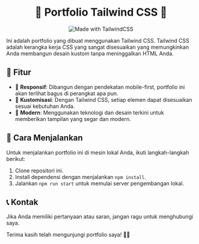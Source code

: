 <h1 align="center">🚀 Portfolio Tailwind CSS 🚀</h1>

<p align="center">
  <img src="https://img.shields.io/badge/Made%20with-TailwindCSS-38B2AC?style=for-the-badge&logo=tailwind-css" alt="Made with TailwindCSS">
</p>

Ini adalah portfolio yang dibuat menggunakan Tailwind CSS. Tailwind CSS adalah kerangka kerja CSS yang sangat disesuaikan yang memungkinkan Anda membangun desain kustom tanpa meninggalkan HTML Anda.

## 🌟 Fitur

- 📱 **Responsif**: Dibangun dengan pendekatan mobile-first, portfolio ini akan terlihat bagus di perangkat apa pun.
- 🎨 **Kustomisasi**: Dengan Tailwind CSS, setiap elemen dapat disesuaikan sesuai kebutuhan Anda.
- 🚀 **Modern**: Menggunakan teknologi dan desain terkini untuk memberikan tampilan yang segar dan modern.

## 🚀 Cara Menjalankan

Untuk menjalankan portfolio ini di mesin lokal Anda, ikuti langkah-langkah berikut:

1. Clone repositori ini.
2. Install dependensi dengan menjalankan `npm install`.
3. Jalankan `npm run start` untuk memulai server pengembangan lokal.

## 📞 Kontak

Jika Anda memiliki pertanyaan atau saran, jangan ragu untuk menghubungi saya.

Terima kasih telah mengunjungi portfolio saya! 🎉🎉

